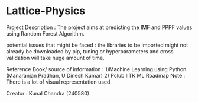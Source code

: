 # Lattice-Physics

Project Description : The project aims at predicting the IMF and PPPF values using Random Forest Algorithm.

potential issues that might be faced : the libraries to be imported might not already be downloaded by pip, tuning or hyperparameters and cross validation will take huge amount of time.

Reference Book/ source of information : 1)Machine Learning using Python (Manaranjan Pradhan, U Dinesh Kumar)
                                        2) Pclub IITK ML Roadmap
Note : There is a lot of visual representation used.

Creator : Kunal Chandra (240580)
